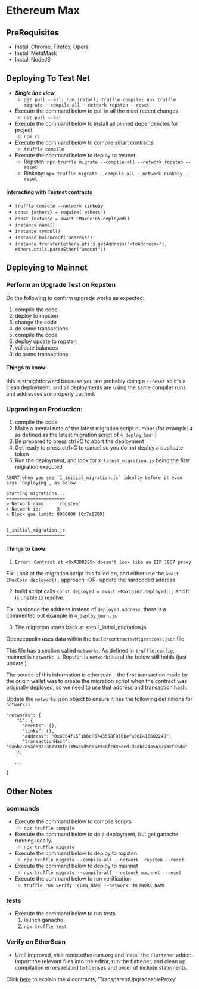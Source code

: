# Ethereum Max


## PreRequisites
* Install Chrome, Firefox, Opera
* Install MetaMask
* Install NodeJS


## Deploying To Test Net
* **_Single line view_**
	* `git pull --all; npm install; truffle compile; npx truffle migrate --compile-all --network ropsten --reset`
* Execute the command below to pull in all the most recent changes
    * `git pull --all`
* Execute the command below to install all pinned dependencies for project
    * `npm ci`
* Execute the command below to compile smart contracts
    * `truffle compile`
* Execute the command below to deploy to testnet
    * Ropsten: `npx truffle migrate --compile-all --network ropsten --reset`
    * Rinkeby: `npx truffle migrate --compile-all --network rinkeby --reset`

#### Interacting with Testnet contracts
- `truffle console --network rinkeby`
- `const {ethers} = require('ethers')` 
- `const instance = await EMaxCoin5.deployed()`
- `instance.name()`
- `instance.symbol()`
- `instance.balanceOf('address')`
- `instance.transfer(ethers.utils.getAddress("<toAddress>"), ethers.utils.parseEther("amount"))`

## Deploying to Mainnet

### Perform an Upgrade Test on Ropsten

Do the following to confirm upgrade works as expected:
1. compile the code.
2. deploy to ropsten
3. change the code
4. do some transactions
5. compile the code
6. deploy update to ropsten
7. validate balances
8. do some transactions


#### Things to know:

this is straightforward because you are probably doing a `--reset` so it's a clean deployment, and all deployments are using the same compiler runs and addresses are properly cached.


### Upgrading on Production:
1. compile the code
2. Make a mental note of the latest migration script number (for example: `4` as defined as the latest migration script of `4_deploy_burn`)
3. Be prepared to press ctrl+C to abort the deployment
4. Get ready to press ctrl+C to cancel so you do not deploy a duplicate token
5. Run the deployment, and look for `X_latest_migration.js` being the first migration executed

```
ABORT when you see `1_initial_migration.js` ideally before it even says `Deploying`, as below
```


```
Starting migrations...
======================
> Network name:    'ropsten'
> Network id:      3
> Block gas limit: 8000000 (0x7a1200)


1_initial_migration.js
======================
```

#### Things to know:


1.  `Error: Contract at <0xADDRESS> doesn't look like an EIP 1967 proxy`

Fix:  Look at the migration script this failed on, and either use the `await EMaxCoin.deployed();` approach -OR- update the hardcoded address.

2.  build script calls `const deployed = await EMaxCoin2.deployed();` and it is unable to resolve.

Fix:  hardcode the address instead of `deployed.address`, there is a commented out example in `4_deploy_burn.js`


3.  The migration starts back at step 1_initial_migration.js

Openzeppelin uses data within the `build/contracts/Migrations.json` file.  

This file has a section called `networks`.  As defined in `truffle.config`, mainnet is `network: 1`.  Ropsten is `network:3` and the below still holds (just update )


The source of this information is etherscan - the first transaction made by the origin wallet was to create the migration script when the contract was originally deployed, so we need to use that address and transaction hash.

Update the `networks` json object to ensure it has the following definitions for `network:1`

```
"networks": {
    "1": {
      "events": {},
      "links": {},
      "address": "0x8E64f15F1D8cF6743558F916befa06E41E68224B",
      "transactionHash": "0x6b2285ae58213b1938fe139485d5d65a938fcd85eed1dddbc24a563763ef89d4"
    },

   ...

}

```




## Other Notes
### commands
* Execute the command below to compile scripts
    * `npx truffle compile`
* Execute the command below to do a deployment, but get ganache running locally.
    * `npx truffle migrate`
* Execute the command below to deploy to ropsten
    * `npx truffle migrate --compile-all --network  ropsten --reset`
* Execute the command below to deploy to mainnet
    * `npx truffle migrate --compile-all --network mainnet --reset`
* Execute the command below to run verification
    * `truffle run verify :COIN_NAME --network :NETWORK_NAME`
### tests
* Execute the command below to run tests
    1. launch ganache
    2. `npx truffle test`

### Verify on EtherScan
* Until improved, visit remix.ethereum.org and install the `Flattener` addon.  Import the relevant files into the editor, run the flattener, and clean up compilation errors related to licenses and order of include statements.

Click [here](https://docs.openzeppelin.com/upgrades-plugins/1.x/proxies#transparent-proxies-and-function-clashes)  to explain the 4 contracts, 'TransparentUpgradeableProxy'

